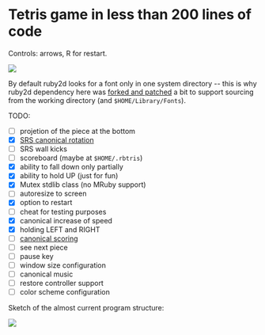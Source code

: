 # Tetris game in less than 200 lines of code

Controls: arrows, R for restart.

![](https://storage.googleapis.com/rbtris.github.nakilon.pro/screenshot3.png)

By default ruby2d looks for a font only in one system directory -- this is why ruby2d dependency here was [forked and patched](https://github.com/Nakilon/ruby2d/commit/a80fa4b47e713e22995a7c2698fd055f5464b23b) a bit to support sourcing from the working directory (and `$HOME/Library/Fonts`).

TODO:

* [ ] projetion of the piece at the bottom
* [x] [SRS canonical rotation](https://tetris.fandom.com/wiki/SRS)
* [ ] SRS wall kicks
* [ ] scoreboard (maybe at `$HOME/.rbtris`)
* [x] ability to fall down only partially
* [x] ability to hold UP (just for fun)
* [x] Mutex stdlib class (no MRuby support)
* [ ] autoresize to screen
* [x] option to restart
* [ ] cheat for testing purposes
* [x] canonical increase of speed
* [x] holding LEFT and RIGHT
* [ ] [canonical scoring](https://tetris.fandom.com/wiki/Scoring)
* [ ] see next piece
* [ ] pause key
* [ ] window size configuration
* [ ] canonical music
* [ ] restore controller support
* [ ] color scheme configuration

Sketch of the almost current program structure:

![](https://storage.googleapis.com/rbtris.github.nakilon.pro/refactoring4.JPG)
